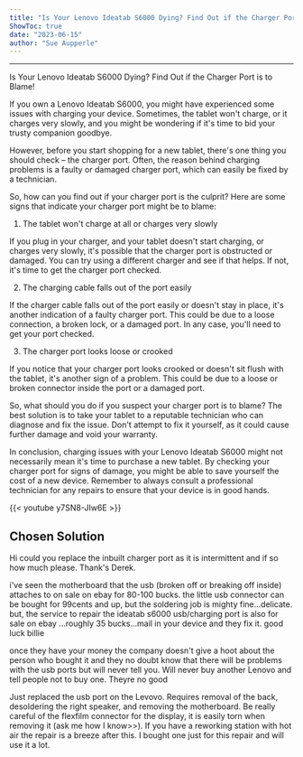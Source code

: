 ```yaml
---
title: "Is Your Lenovo Ideatab S6000 Dying? Find Out if the Charger Port is to Blame!"
ShowToc: true 
date: "2023-06-15"
author: "Sue Aupperle"
---
```

*****
Is Your Lenovo Ideatab S6000 Dying? Find Out if the Charger Port is to Blame!

If you own a Lenovo Ideatab S6000, you might have experienced some issues with charging your device. Sometimes, the tablet won't charge, or it charges very slowly, and you might be wondering if it's time to bid your trusty companion goodbye.

However, before you start shopping for a new tablet, there's one thing you should check – the charger port. Often, the reason behind charging problems is a faulty or damaged charger port, which can easily be fixed by a technician.

So, how can you find out if your charger port is the culprit? Here are some signs that indicate your charger port might be to blame:

1. The tablet won't charge at all or charges very slowly

If you plug in your charger, and your tablet doesn't start charging, or charges very slowly, it's possible that the charger port is obstructed or damaged. You can try using a different charger and see if that helps. If not, it's time to get the charger port checked.

2. The charging cable falls out of the port easily

If the charger cable falls out of the port easily or doesn't stay in place, it's another indication of a faulty charger port. This could be due to a loose connection, a broken lock, or a damaged port. In any case, you'll need to get your port checked.

3. The charger port looks loose or crooked

If you notice that your charger port looks crooked or doesn't sit flush with the tablet, it's another sign of a problem. This could be due to a loose or broken connector inside the port or a damaged port.

So, what should you do if you suspect your charger port is to blame? The best solution is to take your tablet to a reputable technician who can diagnose and fix the issue. Don't attempt to fix it yourself, as it could cause further damage and void your warranty.

In conclusion, charging issues with your Lenovo Ideatab S6000 might not necessarily mean it's time to purchase a new tablet. By checking your charger port for signs of damage, you might be able to save yourself the cost of a new device. Remember to always consult a professional technician for any repairs to ensure that your device is in good hands.

{{< youtube y7SN8-JIw6E >}} 



## Chosen Solution
 Hi could you replace the inbuilt charger port as it is intermittent and if so how much please.
Thank's
Derek.

 i've seen the motherboard that the usb (broken off or breaking off inside) attaches to on sale on ebay for 80-100 bucks.
the little usb connector can be bought for 99cents and up, but the soldering job is mighty fine...delicate.
but, the service to repair the ideatab s6000 usb/charging port is also for sale on ebay ...roughly 35 bucks...mail in your device and they fix it.
good luck
billie

 once they have your money the company doesn't give a hoot  about the person who bought it and they no doubt  know that there will be  problems with the usb  ports  but will never tell you.   Will never buy another  Lenovo  and tell people not to buy one. Theyre no good

 Just replaced the usb port on the Levovo. Requires removal of the back, desoldering the right speaker, and removing the motherboard. Be really careful of the flexfilm connector for the display, it is easily torn when removing it (ask me how I know>>). If you have a reworking station with hot air the repair is a breeze after this. I bought one just for this repair and will use it a lot.




